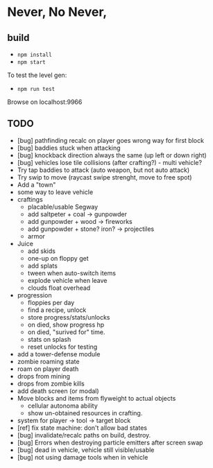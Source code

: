 # Never, No Never,

## build

* `npm install`
* `npm start`

To test the level gen:

* `npm run test`

Browse on localhost:9966

## TODO

* [bug] pathfinding recalc on player goes wrong way for first block
* [bug] baddies stuck when attacking
* [bug] knockback direction always the same (up left or down right)
* [bug] vehicles lose tile collisions (after crafting?) - multi vehicle?
* Try tap baddies to attack (auto weapon, but not auto attack)
* Try swip to move (raycast swipe strenght, move to free spot)
* Add a "town"
* some way to leave vehicle
* craftings
  * placable/usable Segway
  * add saltpeter + coal -> gunpowder
  * add gunpowder + wood -> fireworks
  * add gunpowder + stone? iron? -> projectiles
  * armor
* Juice
  * add skids
  * one-up on floppy get
  * add splats
  * tween when auto-switch items
  * explode vehicle when leave
  * clouds float overhead
* progression
  * floppies per day
  * find a recipe, unlock
  * store progress/stats/unlocks
  * on died, show progress hp
  * on died, "surived for" time.
  * stats on splash
  * reset unlocks for testing
* add a tower-defense module
* zombie roaming state
* roam on player death
* drops from mining
* drops from zombie kills
* add death screen (or modal)
* Move blocks and items from flyweight to actual objects
  * cellular autonoma ability
  * show un-obtained resources in crafting.
* system for player -> tool -> target block
* [ref] fix state machine: don't allow bad states
* [bug] invalidate/recalc paths on build, destroy.
* [bug] Errors when destroying particle emitters after screen swap
* [bug] dead in vehicle, vehicle still visible/usable
* [bug] not using damage tools when in vehicle
